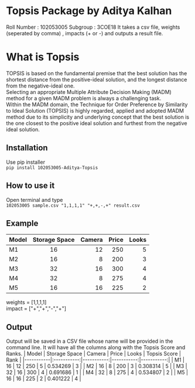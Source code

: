# Topsis Package by Aditya Kalhan
Roll Number : 102053005
Subgroup : 3COE18
It takes a csv file, weights (seperated by comma) , impacts (+ or -) and outputs a result file.
# What is Topsis
TOPSIS is based on the fundamental premise that the best solution has the shortest distance from the positive-ideal solution, and the longest distance from the negative-ideal one.<br>
Selecting an appropriate Multiple Attribute Decision Making (MADM) method for a given MADM problem is always a challenging task.<br>
Within the MADM domain, the Technique for Order Preference by Similarity to Ideal Solution (TOPSIS) is highly regarded, applied and adopted MADM method due to its simplicity and underlying concept that the best solution is the one closest to the positive ideal solution and furthest from the negative ideal solution.<br>


## Installation
Use pip installer <br>
``` pip install 102053005-Aditya-Topsis ```

## How to use it
Open terminal and type <br>
``` 102053005 sample.csv "1,1,1,1" "+,+,-,+" result.csv ```

## Example 
| Model | Storage Space | Camera | Price | Looks |  
|-----------|:-----------:|-----------:|-----------:|-----------:|
| M1 | 16 | 12 | 250 | 5 |  
| M2 | 16 | 8 | 200 | 3 |  
| M3 | 32 | 16 | 300 | 4 |  
| M4 | 32 | 8 | 275 | 4 |  
| M5 | 16 | 16 | 225 | 2 |  

weights = [1,1,1,1] <br>
impact = ["+","+","-","+"]


## Output
Output will be saved in a CSV file whose name will be provided in the command line.
It will have all the columns along with the Topsis Score and Ranks.
| Model | Storage Space | Camera | Price | Looks | Topsis Score | Rank |
|-----------|:-----------:|-----------:|-----------:|-----------:|
| M1 | 16 | 12 | 250 | 5 |  0.534269 | 3 |
| M2 | 16 | 8 | 200 | 3 |  0.308314 | 5 |
| M3 | 32 | 16 | 300 | 4 |  0.691686 | 1 |
| M4 | 32 | 8 | 275 | 4 |  0.534807 | 2 |
| M5 | 16 | 16 | 225 | 2 |  0.401222 | 4 |






